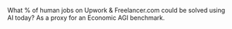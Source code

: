 What % of human jobs on Upwork & Freelancer.com could be solved using AI today? As a proxy for an Economic AGI benchmark.
